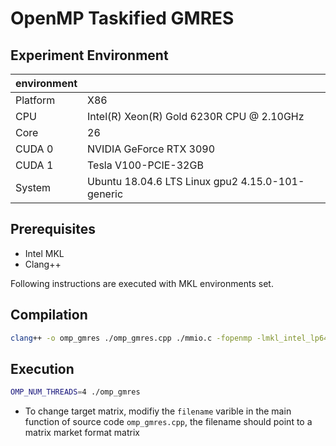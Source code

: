 # OpenMP Taskified GMRES

## Experiment Environment

| environment |                                                  |
| ----------- | ------------------------------------------------ |
| Platform    | X86                                              |
| CPU         | Intel(R) Xeon(R) Gold 6230R CPU @ 2.10GHz        |
| Core        | 26                                               |
| CUDA 0      | NVIDIA GeForce RTX 3090                          |
| CUDA 1      | Tesla V100-PCIE-32GB                             |
| System      | Ubuntu 18.04.6 LTS Linux gpu2 4.15.0-101-generic |

## Prerequisites

- Intel MKL
- Clang++

Following instructions are executed with MKL environments set.

## Compilation

```bash
clang++ -o omp_gmres ./omp_gmres.cpp ./mmio.c -fopenmp -lmkl_intel_lp64 -lmkl_sequential -lmkl_core -lpthread -lm -ldl -O3 -g
```

## Execution

```bash
OMP_NUM_THREADS=4 ./omp_gmres
```

- To change target matrix, modifiy the `filename` varible in the main function of source code `omp_gmres.cpp`, the filename should point to a matrix market format matrix